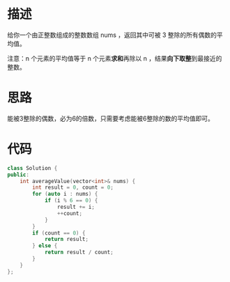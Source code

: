 # 描述
给你一个由正整数组成的整数数组 nums ，返回其中可被 3 整除的所有偶数的平均值。

注意：n 个元素的平均值等于 n 个元素**求和**再除以 n ，结果**向下取整**到最接近的整数。

# 思路
能被3整除的偶数，必为6的倍数，只需要考虑能被6整除的数的平均值即可。

# 代码
```c++
class Solution {
public:
    int averageValue(vector<int>& nums) {
        int result = 0, count = 0;
        for (auto i : nums) {
            if (i % 6 == 0) {
                result += i;
                ++count;
            }
        }
        if (count == 0) {
            return result;
        } else {
            return result / count;
        }
    }
};
```
